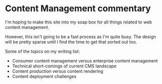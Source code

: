 # Content Management commentary

I'm hoping to make this site into my soap box for all things related to web content management.

However, this isn't going to be a fast process as I'm quite busy. The design will be pretty sparse until I find the time to get that sorted out too.

Some of the topics on my writing list:

* Consumer content management versus enterprise content management
* Technical short-comings of current CMS landscape
* Content production versus content rendering
* Content deployment challenges